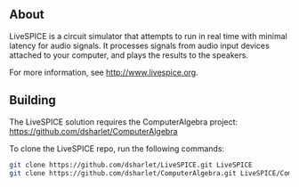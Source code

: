 About
-----

LiveSPICE is a circuit simulator that attempts to run in real time with minimal latency for audio signals.
It processes signals from audio input devices attached to your computer, and plays the results to the speakers.

For more information, see http://www.livespice.org.

Building
--------

The LiveSPICE solution requires the ComputerAlgebra project: https://github.com/dsharlet/ComputerAlgebra

To clone the LiveSPICE repo, run the following commands:

```bash
git clone https://github.com/dsharlet/LiveSPICE.git LiveSPICE
git clone https://github.com/dsharlet/ComputerAlgebra.git LiveSPICE/ComputerAlgebra
```
